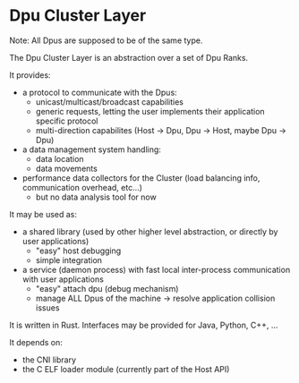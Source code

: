 # Dpu Cluster Layer

Note: All Dpus are supposed to be of the same type.

The Dpu Cluster Layer is an abstraction over a set of Dpu Ranks.

It provides:

* a protocol to communicate with the Dpus:
    * unicast/multicast/broadcast capabilities
    * generic requests, letting the user implements their application specific protocol
    * multi-direction capabilites (Host -> Dpu, Dpu -> Host, maybe Dpu -> Dpu)
* a data management system handling:
    * data location
    * data movements
* performance data collectors for the Cluster (load balancing info, communication overhead, etc...)
    * but no data analysis tool for now

It may be used as:

* a shared library (used by other higher level abstraction, or directly by user applications)
    + "easy" host debugging
    + simple integration
* a service (daemon process) with fast local inter-process communication with user applications
    + "easy" attach dpu (debug mechanism)
    + manage ALL Dpus of the machine -> resolve application collision issues

It is written in Rust. Interfaces may be provided for Java, Python, C++, ...

It depends on:

* the CNI library
* the C ELF loader module (currently part of the Host API)

